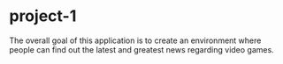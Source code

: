 # project-1

The overall goal of this application is to create an environment where people can find out the latest and greatest news regarding video games. 